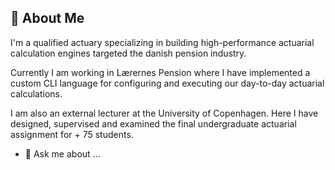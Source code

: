## 👋 About Me

I'm a qualified actuary specializing in building high-performance actuarial calculation engines targeted the danish pension industry. 

Currently I am working in Lærernes Pension where I have implemented a custom CLI language for configuring and executing our day-to-day actuarial calculations. 

I am also an external lecturer at the University of Copenhagen. Here I have designed, supervised and examined the final undergraduate actuarial assignment for + 75 students. 


- 💬 Ask me about ...







<!--
**kdm95/kdm95** is a ✨ _special_ ✨ repository because its `README.md` (this file) appears on your GitHub profile.




Here are some ideas to get you started:

- 🔭 I’m currently working on ...
- 🌱 I’m currently learning ...
- 👯 I’m looking to collaborate on ...
- 🤔 I’m looking for help with ...
- 💬 Ask me about ...
- 📫 How to reach me: ...
- 😄 Pronouns: ...
- ⚡ Fun fact: ...
-->
